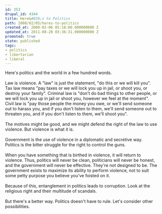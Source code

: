 ```yaml
---
id: 253
drupal_id: 4344
title: Here&#039;s to Politics
path: 2008/02/05/heres-to-politics
created_at: 2008-02-06 05:18:00.000000000 Z
updated_at: 2011-08-20 03:36:31.000000000 Z
promoted: true
state: published
tags:
- politics
- libertarian
- liberal
---
```

Here's politics and the world in a few hundred words.<br /><br />Law is violence. A "law" is just the statement, "do this or we will kill you". Tax law means "pay taxes or we will lock you up in jail, or shoot you, or destroy your family". Criminal law is "don't do bad things to other people, or we will lock you up in jail or shoot you, however we feel at the moment". Civil law is "pay those people the money you owe, or we'll send someone out to harass you, and if you don't listen to them, we'll send someone out to threaten you, and if you don't listen to them, we'll shoot you".<br /><br />The motives might be good, and we might defend the right of the law to use violence. But violence is what it is.<br /><br />Government is the use of violence in a diplomatic and secretive way.<br />Politics is the bitter struggle for the right to control the guns.<br /><br />When you have something that is birthed in violence, it will return to violence. Thus, politics will never be clean, politicians will never be honest, and the government will never be effective. They're not designed to be. The government exists to maximize its ability to perform violence, not to suit some petty purpose you believe you've foisted on it.<br /><br />Because of this, entanglement in politics leads to corruption. Look at the religious right and their multitude of scandals.<br /><br />But there's a better way. Politics doesn't have to rule. Let's consider other possibilities.

